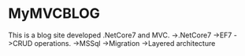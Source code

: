 # MyMVCBLOG
This is a blog site developed .NetCore7 and MVC.
->.NetCore7
->EF7
->CRUD operations.
->MSSql
->Migration
->Layered architecture
